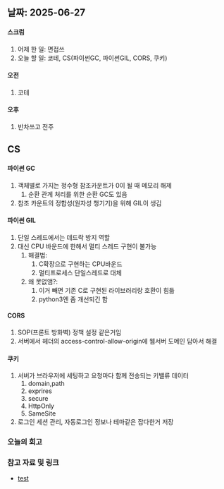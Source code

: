 ## 날짜: 2025-06-27

#### 스크럼
1. 어제 한 일: 면접쓰
2. 오늘 할 일: 코테, CS(파이썬GC, 파이썬GIL, CORS, 쿠키)

#### 오전
1. 코테
#### 오후
1. 반차쓰고 전주

## CS
#### 파이썬 GC
1. 객체별로 가지는 정수형 참조카운트가 0이 될 때 메모리 해제
	1. 순환 관계 처리를 위한 순환 GC도 있음
2. 참조 카운트의 정합성(원자성 챙기기)을 위해 GIL이 생김 
#### 파이썬 GIL
1. 단일 스레드에서는 데드락 방지 역할
2. 대신 CPU 바운드에 한해서 멀티 스레드 구현이 불가능
	1. 해결법: 
		1. C확장으로 구현하는 CPU바운드
		2. 멀티프로세스 단일스레드로 대체
	2. 왜 못없앰?:
		1. 이거 빼면 기존 C로 구현된 라이브러리랑 호환이 힘듦
		2. python3엔 좀 개선되긴 함
#### CORS
1. SOP(프론트 방화벽) 정책 설정 같은거임
2. 서버에서 헤더의 access-control-allow-origin에 웹서버 도메인 담아서 해결
#### 쿠키
1. 서버가 브라우저에 세팅하고 요청마다 함께 전송되는 키밸류 데이터
	1. domain,path
	2. exprires
	3. secure
	4. HttpOnly
	5. SameSite
2. 로그인 세션 관리, 자동로그인 정보나 테마같은 잡다한거 저장




### 오늘의 회고
> 

### 참고 자료 및 링크
- [test](https://github.com/100-hours-a-week/14-YG-WIKI/wiki/AI-Wiki)